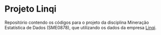 # Projeto Linqi

Repositório contendo os códigos para o projeto da disciplina Mineração Estatística de Dados (SME0878), que utilizando os dados da empresa [Linqi](https://www.linqi.com.br/).
